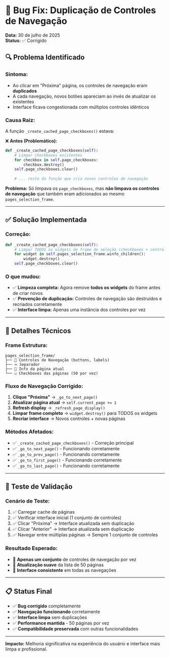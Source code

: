 # 🐛 Bug Fix: Duplicação de Controles de Navegação

**Data:** 30 de julho de 2025  
**Status:** ✅ Corrigido

## 🔍 Problema Identificado

### **Sintoma:**
- Ao clicar em "Próxima" página, os controles de navegação eram **duplicados**
- A cada navegação, novos botões apareciam ao invés de atualizar os existentes
- Interface ficava congestionada com múltiplos controles idênticos

### **Causa Raiz:**
A função `_create_cached_page_checkboxes()` estava:

❌ **Antes (Problemático):**
```python
def _create_cached_page_checkboxes(self):
    # Limpar checkboxes existentes
    for checkbox in self.page_checkboxes:
        checkbox.destroy()
    self.page_checkboxes.clear()
    
    # ... resto da função que cria novos controles de navegação
```

**Problema:** Só limpava os `page_checkboxes`, mas **não limpava os controles de navegação** que também eram adicionados ao mesmo `pages_selection_frame`.

---

## ✅ Solução Implementada

### **Correção:**
```python
def _create_cached_page_checkboxes(self):
    # Limpar TODOS os widgets do frame de seleção (checkboxes + controles de navegação)
    for widget in self.pages_selection_frame.winfo_children():
        widget.destroy()
    self.page_checkboxes.clear()
```

### **O que mudou:**
- ✅ **Limpeza completa:** Agora remove **todos os widgets** do frame antes de criar novos
- ✅ **Prevenção de duplicação:** Controles de navegação são destruídos e recriados corretamente
- ✅ **Interface limpa:** Apenas uma instância dos controles por vez

---

## 🔧 Detalhes Técnicos

### **Frame Estrutura:**
```
pages_selection_frame/
├── 📑 Controles de Navegação (buttons, labels)
├── ➖ Separador
├── 📄 Info da página atual
└── ☑️ Checkboxes das páginas (50 por vez)
```

### **Fluxo de Navegação Corrigido:**
1. **Clique "Próxima"** → `_go_to_next_page()`
2. **Atualizar página atual** → `self.current_page += 1`
3. **Refresh display** → `_refresh_page_display()`
4. **Limpar frame completo** → `widget.destroy()` para TODOS os widgets
5. **Recriar interface** → Novos controles + novas páginas

### **Métodos Afetados:**
- ✅ `_create_cached_page_checkboxes()` - Correção principal
- ✅ `_go_to_next_page()` - Funcionando corretamente
- ✅ `_go_to_prev_page()` - Funcionando corretamente  
- ✅ `_go_to_first_page()` - Funcionando corretamente
- ✅ `_go_to_last_page()` - Funcionando corretamente

---

## 🧪 Teste de Validação

### **Cenário de Teste:**
1. ✅ Carregar cache de páginas
2. ✅ Verificar interface inicial (1 conjunto de controles)
3. ✅ Clicar "Próxima" → Interface atualizada sem duplicação
4. ✅ Clicar "Anterior" → Interface atualizada sem duplicação
5. ✅ Navegar entre múltiplas páginas → Sempre 1 conjunto de controles

### **Resultado Esperado:**
- 📑 **Apenas um conjunto** de controles de navegação por vez
- 🔄 **Atualização suave** da lista de 50 páginas
- 🎯 **Interface consistente** em todas as navegações

---

## 📋 Status Final

- ✅ **Bug corrigido** completamente
- ✅ **Navegação funcionando** corretamente
- ✅ **Interface limpa** sem duplicações
- ✅ **Performance mantida** - 50 páginas por vez
- ✅ **Compatibilidade preservada** com outras funcionalidades

---

**Impacto:** Melhoria significativa na experiência do usuário e interface mais limpa e profissional.
